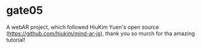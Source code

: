 # gate05
A webAR project, which followed HiuKim Yuen's open source (https://github.com/hiukim/mind-ar-js), thank you so murch for tha amazing tutorial! 
